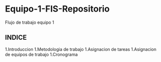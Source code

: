 # Equipo-1-FIS-Repositorio
Flujo de trabajo equipo 1
## INDICE
1.Introduccion
1.Metodologia de trabajo
1.Asignacion de tareas
1.Asignacion de equipos de trabajo
1.Cronograma



